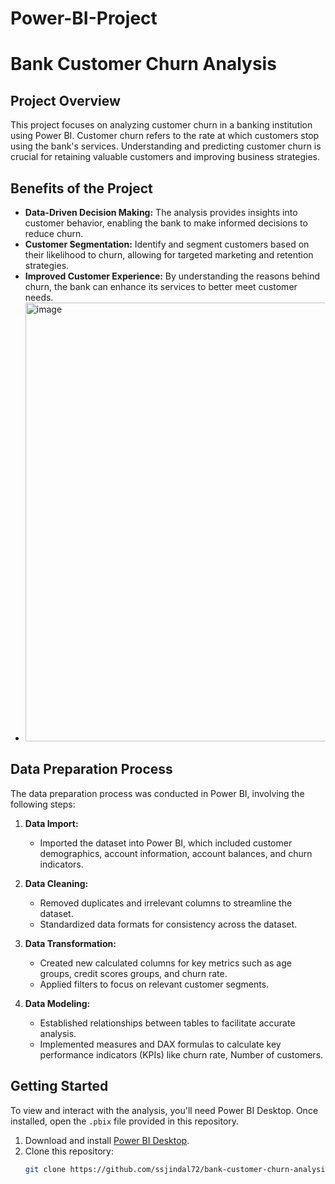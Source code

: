 # Power-BI-Project
# Bank Customer Churn Analysis

## Project Overview

This project focuses on analyzing customer churn in a banking institution using Power BI. Customer churn refers to the rate at which customers stop using the bank's services. Understanding and predicting customer churn is crucial for retaining valuable customers and improving business strategies.

## Benefits of the Project

- **Data-Driven Decision Making:** The analysis provides insights into customer behavior, enabling the bank to make informed decisions to reduce churn.
- **Customer Segmentation:** Identify and segment customers based on their likelihood to churn, allowing for targeted marketing and retention strategies.
- **Improved Customer Experience:** By understanding the reasons behind churn, the bank can enhance its services to better meet customer needs.
- <img width="702" alt="image" src="https://github.com/user-attachments/assets/5291c77b-8d8a-445c-979c-86cd3e3861f4">


## Data Preparation Process

The data preparation process was conducted in Power BI, involving the following steps:

1. **Data Import:**
   - Imported the dataset into Power BI, which included customer demographics, account information, account balances, and churn indicators.

2. **Data Cleaning:**
   - Removed duplicates and irrelevant columns to streamline the dataset.
   - Standardized data formats for consistency across the dataset.

3. **Data Transformation:**
   - Created new calculated columns for key metrics such as age groups, credit scores groups, and churn rate.
   - Applied filters to focus on relevant customer segments.

4. **Data Modeling:**
   - Established relationships between tables to facilitate accurate analysis.
   - Implemented measures and DAX formulas to calculate key performance indicators (KPIs) like churn rate, Number of customers.


## Getting Started

To view and interact with the analysis, you'll need Power BI Desktop. Once installed, open the `.pbix` file provided in this repository.

1. Download and install [Power BI Desktop](https://powerbi.microsoft.com/desktop/).
2. Clone this repository:  
   ```bash
   git clone https://github.com/ssjindal72/bank-customer-churn-analysis.git
